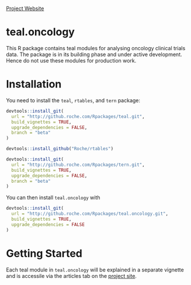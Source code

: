
[Project Website][ghs]

# teal.oncology

This R package contains teal modules for analysing oncology clinical trials 
data. The package is in its building phase and under active development. Hence
do not use these modules for production work.


# Installation

You need to install the `teal`, `rtables`, and `tern` package:

``` r
devtools::install_git(
  url = "http://github.roche.com/Rpackages/teal.git",
  build_vignettes = TRUE,
  upgrade_dependencies = FALSE,
  branch = "beta"
)

devtools::install_github("Roche/rtables")

devtools::install_git(
  url = "http://github.roche.com/Rpackages/tern.git",
  build_vignettes = TRUE,
  upgrade_dependencies = FALSE,
  branch = "beta"
)
```

You can then install `teal.oncology` with

``` r
devtools::install_git(
  url = "http://github.roche.com/Rpackages/teal.oncology.git",
  build_vignettes = TRUE,
  upgrade_dependencies = FALSE
)
```

# Getting Started

Each teal module in `teal.oncology` will be explained in a separate vignette and
is accessile via the articles tab on the [project site][ghs].


[ghs]: http://pages.github.roche.com/Rpackages/teal.oncology